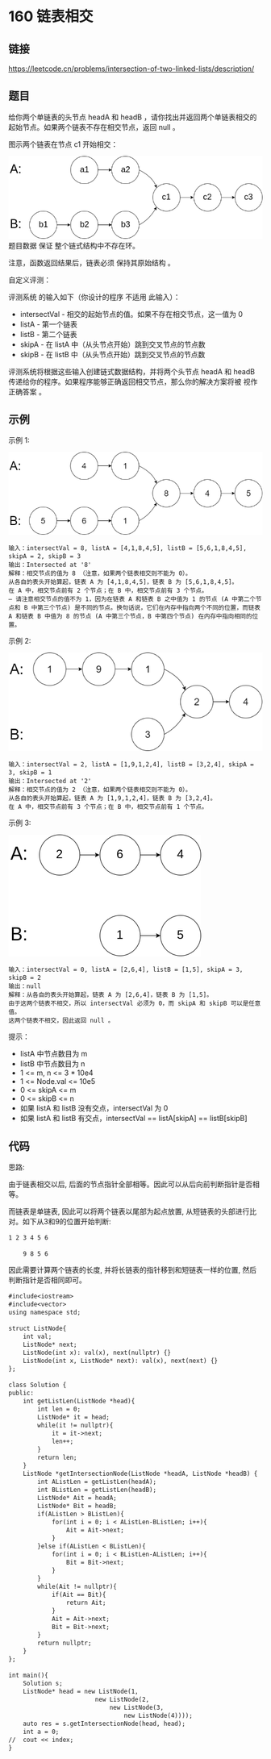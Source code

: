# 160 链表相交
## 链接
https://leetcode.cn/problems/intersection-of-two-linked-lists/description/

## 题目 
给你两个单链表的头节点 headA 和 headB ，请你找出并返回两个单链表相交的起始节点。如果两个链表不存在相交节点，返回 null 。

图示两个链表在节点 c1 开始相交：

![](img/6title.png)
题目数据 保证 整个链式结构中不存在环。

注意，函数返回结果后，链表必须 保持其原始结构 。

自定义评测：

评测系统 的输入如下（你设计的程序 不适用 此输入）：

- intersectVal - 相交的起始节点的值。如果不存在相交节点，这一值为 0
- listA - 第一个链表
- listB - 第二个链表
- skipA - 在 listA 中（从头节点开始）跳到交叉节点的节点数
- skipB - 在 listB 中（从头节点开始）跳到交叉节点的节点数

评测系统将根据这些输入创建链式数据结构，并将两个头节点 headA 和 headB 传递给你的程序。如果程序能够正确返回相交节点，那么你的解决方案将被 视作正确答案 。

## 示例
示例 1:

![](img/6example1.png)
```
输入：intersectVal = 8, listA = [4,1,8,4,5], listB = [5,6,1,8,4,5], skipA = 2, skipB = 3
输出：Intersected at '8'
解释：相交节点的值为 8 （注意，如果两个链表相交则不能为 0）。
从各自的表头开始算起，链表 A 为 [4,1,8,4,5]，链表 B 为 [5,6,1,8,4,5]。
在 A 中，相交节点前有 2 个节点；在 B 中，相交节点前有 3 个节点。
— 请注意相交节点的值不为 1，因为在链表 A 和链表 B 之中值为 1 的节点 (A 中第二个节点和 B 中第三个节点) 是不同的节点。换句话说，它们在内存中指向两个不同的位置，而链表 A 和链表 B 中值为 8 的节点 (A 中第三个节点，B 中第四个节点) 在内存中指向相同的位置。
```
示例 2:

![](img/6example2.png)
```
输入：intersectVal = 2, listA = [1,9,1,2,4], listB = [3,2,4], skipA = 3, skipB = 1
输出：Intersected at '2'
解释：相交节点的值为 2 （注意，如果两个链表相交则不能为 0）。
从各自的表头开始算起，链表 A 为 [1,9,1,2,4]，链表 B 为 [3,2,4]。
在 A 中，相交节点前有 3 个节点；在 B 中，相交节点前有 1 个节点。
```
示例 3:

![](img/6example3.png)
```
输入：intersectVal = 0, listA = [2,6,4], listB = [1,5], skipA = 3, skipB = 2
输出：null
解释：从各自的表头开始算起，链表 A 为 [2,6,4]，链表 B 为 [1,5]。
由于这两个链表不相交，所以 intersectVal 必须为 0，而 skipA 和 skipB 可以是任意值。
这两个链表不相交，因此返回 null 。
```
提示：

- listA 中节点数目为 m
- listB 中节点数目为 n
- 1 <= m, n <= 3 * 10e4
- 1 <= Node.val <= 10e5
- 0 <= skipA <= m
- 0 <= skipB <= n
- 如果 listA 和 listB 没有交点，intersectVal 为 0
- 如果 listA 和 listB 有交点，intersectVal == listA[skipA] == listB[skipB]

## 代码
思路:

由于链表相交以后, 后面的节点指针全部相等。因此可以从后向前判断指针是否相等。

而链表是单链表, 因此可以将两个链表以尾部为起点放置, 从短链表的头部进行比对。如下从3和9的位置开始判断:
```
1 2 3 4 5 6

    9 8 5 6
```
因此需要计算两个链表的长度, 并将长链表的指针移到和短链表一样的位置, 然后判断指针是否相同即可。

```
#include<iostream>
#include<vector>
using namespace std;

struct ListNode{
	int val;
	ListNode* next;
	ListNode(int x): val(x), next(nullptr) {}
	ListNode(int x, ListNode* next): val(x), next(next) {}
};

class Solution {
public:
	int getListLen(ListNode *head){
		int len = 0;
		ListNode* it = head;
		while(it != nullptr){
			it = it->next;
			len++;
		}
		return len;
	}
    ListNode *getIntersectionNode(ListNode *headA, ListNode *headB) {
        int AListLen = getListLen(headA);
        int BListLen = getListLen(headB);
        ListNode* Ait = headA;
        ListNode* Bit = headB;
        if(AListLen > BListLen){
			for(int i = 0; i < AListLen-BListLen; i++){
				Ait = Ait->next;
			}
		}else if(AListLen < BListLen){
			for(int i = 0; i < BListLen-AListLen; i++){
				Bit = Bit->next;
			}
		}
		while(Ait != nullptr){
			if(Ait == Bit){
				return Ait;
			}
			Ait = Ait->next;
			Bit = Bit->next;
		}
		return nullptr;
    }
};

int main(){
	Solution s;
	ListNode* head = new ListNode(1,
						new ListNode(2,
							new ListNode(3,
								new ListNode(4))));
	auto res = s.getIntersectionNode(head, head);
	int a = 0;
//	cout << index;
}
```
